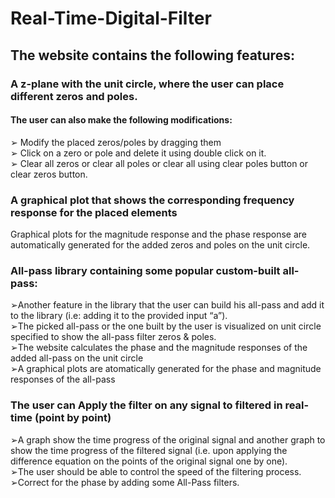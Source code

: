 # Real-Time-Digital-Filter

## The website contains the following features:

### A z-plane with the unit circle, where the user can place different zeros and poles.
#### The user can also make the following modifications:
➢ Modify the placed zeros/poles by dragging them
<br>
➢ Click on a zero or pole and delete it using double click on it.
<br>
➢ Clear all zeros or clear all poles or clear all using clear poles button or clear zeros button.

### A graphical plot that shows the corresponding frequency response for the placed elements
Graphical plots for the magnitude response and the phase response are automatically generated for the added zeros and poles on the unit circle.

### All-pass library containing some popular custom-built all-pass:
➢Another feature in the library that the user can build his all-pass and add it to the library (i.e: adding it to the provided input “a”).
<br>
➢The picked all-pass or the one built by the user is visualized on unit circle specified to show the all-pass filter zeros & poles.
<br>
➢The website calculates the phase and the magnitude responses of the added all-pass on the unit circle
<br>
➢A graphical plots are atomatically generated for the phase and magnitude responses of the all-pass

### The user can Apply the filter on any signal to filtered in real-time (point by point)
➢A graph show the time progress of the original signal and another graph to show the time progress of the filtered signal 
(i.e. upon applying the difference equation on the points of the original signal one by one).
<br>
➢The user should be able to control the speed of the filtering process.
<br>
➢Correct for the phase by adding some All-Pass filters.

